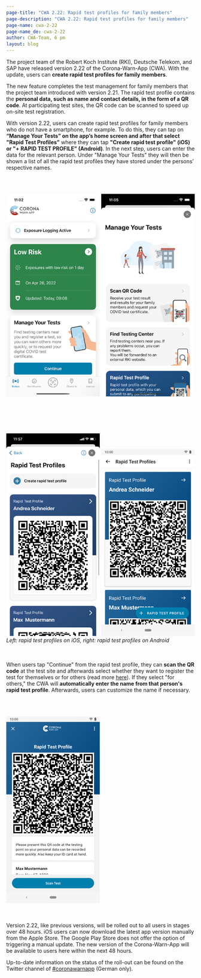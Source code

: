 ```yaml
---
page-title: "CWA 2.22: Rapid test profiles for family members"
page-description: "CWA 2.22: Rapid test profiles for family members"
page-name: cwa-2-22
page-name_de: cwa-2-22
author: CWA-Team, 6 pm 
layout: blog
---
```


The project team of the Robert Koch Institute (RKI), Deutsche Telekom, and SAP have released version 2.22 of the Corona-Warn-App (CWA). With the update, users can **create rapid test profiles for family members**.

<!-- overview -->

The new feature completes the test management for family members that the project team introduced with version 2.21. The rapid test profile contains the **personal data, such as name and contact details, in the form of a QR code**. At participating test sites, the QR code can be scanned to speed up on-site test registration.

With version 2.22, users can create rapid test profiles for family members who do not have a smartphone, for example. To do this, they can tap on **“Manage Your Tests” on the app’s home screen and after that select "Rapid Test Profiles”** where they can tap **"Create rapid test profile" (iOS) or "+ RAPID TEST PROFILE" (Android)**. In the next step, users can enter the data for the relevant person. Under "Manage Your Tests" they will then be shown a list of all the rapid test profiles they have stored under the persons’ respective names. 


<br></br>
<div class="text-center"> 
<img src="./rapid-test-profile-family(1).png" title="home screen" style="align: center" width=250> <img src="./rapid-test-profile-family(2).png" title="Rapid test profile" style="align: center" width=250> 
</div>
<br></br>


<br></br>
<div class="text-center"> 
<img src="./rapid-test-profile-family(3).png" title="overview rapid test profiles" style="align: center" width=250> <img src="./rapid-test-profile-android(3).png" title="overview rapid test profiles" style="align: center" width=250> 
<figcaption aria-hidden="true"><em>Left: rapid test profiles on iOS, right: rapid test profiles on Android</em></figcaption>
</div>
<br></br>

When users tap "Continue" from the rapid test profile, they can **scan the QR code** at the test site and afterwards select whether they want to register the test for themselves or for others (read more [here](/en/blog/2022-04-19-cwa-2-21/)). If they select "for others," the CWA will **automatically enter the name from that person's rapid test profile**. Afterwards, users can customize the name if necessary. 

<br></br>
<div class="text-center"> 
<img src="./rapid-test-profile-family(4).png" title="Scan QR code" style="align: center" width=250>
</div>
<br></br>

Version 2.22, like previous versions, will be rolled out to all users in stages over 48 hours. iOS users can now download the latest app version manually from the Apple Store. The Google Play Store does not offer the option of triggering a manual update. The new version of the Corona-Warn-App will be available to users here within the next 48 hours.

Up-to-date information on the status of the roll-out can be found on the Twitter channel of [#coronawarnapp](https://twitter.com/coronawarnapp) (German only).
